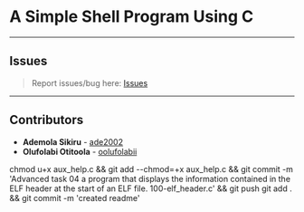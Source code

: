 # A Simple Shell Program Using C

---

## Issues

> Report issues/bug here: [Issues](https://github.com/oolufolabii/simple_shell/issues)

---

## Contributors

+ **Ademola Sikiru** - [ade2002](https://github.com/Ade2002/)
+ **Olufolabi Otitoola** - [oolufolabii](github.com/oolufolabii/)


chmod u+x aux_help.c && git add --chmod=+x aux_help.c && git commit -m 'Advanced task 04  a program that displays the information contained in the ELF header at the start of an ELF file. 100-elf_header.c' && git push
git add . && git commit -m 'created readme'
